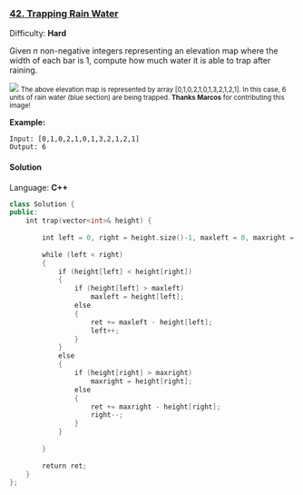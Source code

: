 ### [42\. Trapping Rain Water](https://leetcode.com/problems/trapping-rain-water/)

Difficulty: **Hard**


Given _n_ non-negative integers representing an elevation map where the width of each bar is 1, compute how much water it is able to trap after raining.

![](https://assets.leetcode.com/uploads/2018/10/22/rainwatertrap.png)
<small style="display: inline;">The above elevation map is represented by array [0,1,0,2,1,0,1,3,2,1,2,1]. In this case, 6 units of rain water (blue section) are being trapped. **Thanks Marcos** for contributing this image!</small>

**Example:**

```
Input: [0,1,0,2,1,0,1,3,2,1,2,1]
Output: 6
```


#### Solution

Language: **C++**

```c++
class Solution {
public:
    int trap(vector<int>& height) {
        
        int left = 0, right = height.size()-1, maxleft = 0, maxright = 0, ret = 0;
        
        while (left < right)
        {
            if (height[left] < height[right])
            {
                if (height[left] > maxleft)
                    maxleft = height[left];
                else
                {
                    ret += maxleft - height[left];
                    left++;
                }
            }
            else
            {
                if (height[right] > maxright)
                    maxright = height[right];
                else
                {
                    ret += maxright - height[right];
                    right--;
                }
            }
            
        }
        
        return ret;
    }
};
```
